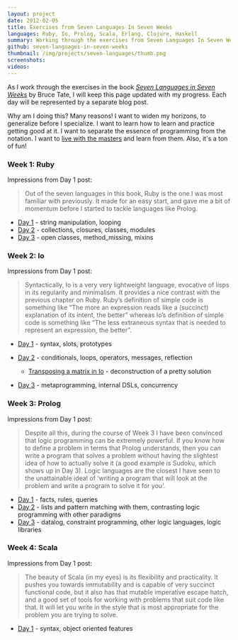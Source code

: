 ```yaml
---
layout: project
date: 2012-02-05
title: Exercises from Seven Languages In Seven Weeks
languages: Ruby, Io, Prolog, Scala, Erlang, Clojure, Haskell
summary: Working through the exercises from Seven Languages In Seven Weeks.
github: seven-languages-in-seven-weeks
thumbnail: /img/projects/seven-languages/thumb.png
screenshots: 
videos:
---
```


As I work through the exercises in the book [*Seven Languages in Seven
Weeks*](http://www.pragprog.com/titles/btlang/seven-languages-in-seven-weeks) by
Bruce Tate, I will keep this page updated with my progress. Each day will be
represented by a separate blog post.

Why am I doing this? Many reasons! I want to widen my horizons, to generalize before I
specialize. I want to learn how to learn and practice getting good at it. I want
to separate the essence of programming from the notation. I want to [live with the
masters](http://www.cs.uni.edu/~wallingf/blog/archives/monthly/2012-09.html#e2012-09-05T17_24_37.htm) and learn from them. Also, it's a ton of fun!

<h3>Week 1: Ruby</h3>

Impressions from Day 1 post:
<blockquote>
Out of the seven languages in this book, Ruby is the one I was most familiar with previously. It made for an easy start, and gave me a bit of momentum before I started to tackle languages like Prolog.
</blockquote>

* [Day 1](/blog/2011/11/27/seven-languages-week-1-day-1/) - string manipulation,
  looping  
* [Day 2](/blog/2011/12/04/seven-languages-week-1-day-2/) - collections,
  closures, classes, modules  
* [Day 3](/blog/2011/12/15/seven-languages-week-1-day-3/) - open classes,
  method\_missing, mixins  

<h3>Week 2: Io</h3>

Impressions from Day 1 post:
<blockquote>
Syntactically, Io is a very very lightweight language, evocative of lisps in its regularity and minimalism. It provides a nice contrast with the previous chapter on Ruby. Ruby’s definition of simple code is something like “The more an expression reads like a (succinct) explanation of its intent, the better” whereas Io’s definition of simple code is something like “The less extraneous syntax that is needed to represent an expression, the better”.
</blockquote>

* [Day 1](/blog/2011/12/18/seven-languages-week-2-day-1/) - syntax, slots,
  prototypes  
* [Day 2](/blog/2012/01/11/seven-languages-week-2-day-2/) - conditionals, loops,
  operators, messages, reflection  

  * [Transposing a matrix in Io](/blog/2011/12/30/transposing-a-matrix-in-io/) -
    deconstruction of a pretty solution  
* [Day 3](/blog/2012/01/16/seven-languages-week-2-day-3/) - metaprogramming,
  internal DSLs, concurrency  

<h3>Week 3: Prolog</h3>
Impressions from Day 1 post:
<blockquote>
Despite all this, during the course of Week 3 I have been convinced that logic programming can be extremely powerful. If you know how to define a problem in terms that Prolog understands, then you can write a program that solves a problem without having the slightest idea of how to actually solve it (a good example is Sudoku, which shows up in Day 3). Logic languages are the closest I have seen to the unattainable ideal of ‘writing a program that will look at the problem and write a program to solve it for you’.
</blockquote>

* [Day 1](/blog/2012/02/05/seven-languages-week-3-day-1/) - facts, rules,
  queries  
* [Day 2](/blog/2012/07/17/seven-languages-week-3-day-2/) - lists and pattern
  matching with them, contrasting logic programming with other paradigms  
* [Day 3](/blog/2012/08/06/seven-languages-week-3-day-3/) - datalog, constraint
  programming, other logic languages, logic libraries  

<h3>Week 4: Scala</h3>
Impressions from Day 1 post:
<blockquote>
The beauty of Scala (in my eyes) is its flexibility and practicality.   It
pushes you towards immutability and is capable of very succinct functional code,
but it also has that mutable imperative escape hatch, and a good set of tools
for working with problems that suit code like that. It will let you write in the 
style that is most appropriate for the problem you are trying to solve.
</blockquote>

* [Day 1](/blog/2012/03/28/seven-languages-week-4-day-1/) - syntax, object oriented features
